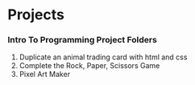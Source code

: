 # Projects

### Intro To Programming Project Folders

1. Duplicate an animal trading card with html and css
2. Complete the Rock, Paper, Scissors Game
3. Pixel Art Maker